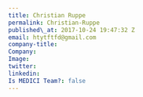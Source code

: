 ```yaml
---
title: Christian Ruppe
permalink: Christian-Ruppe
published\_at: 2017-10-24 19:47:32 Z
email: htytftfd@gmail.com
company-title: 
Company: 
Image: 
twitter: 
linkedin: 
Is MEDICI Team?: false
---
```


